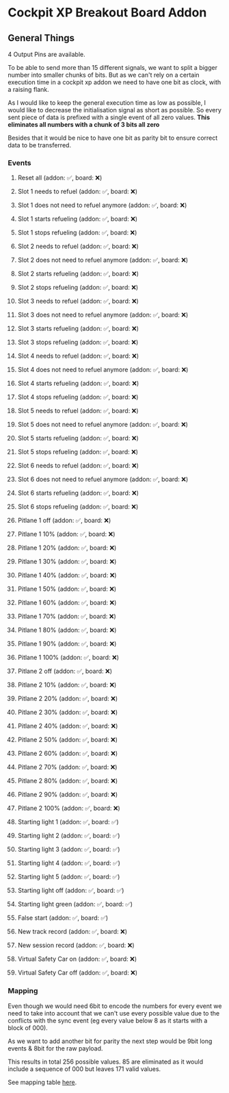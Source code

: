 # Cockpit XP Breakout Board Addon

## General Things

4 Output Pins are available.

To be able to send more than 15 different signals, we want to split a bigger number into smaller chunks of bits.
But as we can't rely on a certain execution time in a cockpit xp addon we need to have one bit as clock, with a
raising flank.

As I would like to keep the general execution time as low as possible, I would like to decrease the initialisation
signal as short as possible.
So every sent piece of data is prefixed with a single event of all zero values.
**This eliminates all numbers with a chunk of 3 bits all zero**

Besides that it would be nice to have one bit as parity bit to ensure correct data to be transferred.

### Events

1. Reset all (addon: ✅, board: ❌)

1. Slot 1 needs to refuel (addon: ✅, board: ❌)
1. Slot 1 does not need to refuel anymore (addon: ✅, board: ❌)
1. Slot 1 starts refueling (addon: ✅, board: ❌)
1. Slot 1 stops refueling (addon: ✅, board: ❌)

1. Slot 2 needs to refuel (addon: ✅, board: ❌)
1. Slot 2 does not need to refuel anymore (addon: ✅, board: ❌)
1. Slot 2 starts refueling (addon: ✅, board: ❌)
1. Slot 2 stops refueling (addon: ✅, board: ❌)

1. Slot 3 needs to refuel (addon: ✅, board: ❌)
1. Slot 3 does not need to refuel anymore (addon: ✅, board: ❌)
1. Slot 3 starts refueling (addon: ✅, board: ❌)
1. Slot 3 stops refueling (addon: ✅, board: ❌)

1. Slot 4 needs to refuel (addon: ✅, board: ❌)
1. Slot 4 does not need to refuel anymore (addon: ✅, board: ❌)
1. Slot 4 starts refueling (addon: ✅, board: ❌)
1. Slot 4 stops refueling (addon: ✅, board: ❌)

1. Slot 5 needs to refuel (addon: ✅, board: ❌)
1. Slot 5 does not need to refuel anymore (addon: ✅, board: ❌)
1. Slot 5 starts refueling (addon: ✅, board: ❌)
1. Slot 5 stops refueling (addon: ✅, board: ❌)

1. Slot 6 needs to refuel (addon: ✅, board: ❌)
1. Slot 6 does not need to refuel anymore (addon: ✅, board: ❌)
1. Slot 6 starts refueling (addon: ✅, board: ❌)
1. Slot 6 stops refueling (addon: ✅, board: ❌)

1. Pitlane 1 off (addon: ✅, board: ❌)
1. Pitlane 1 10% (addon: ✅, board: ❌)
1. Pitlane 1 20% (addon: ✅, board: ❌)
1. Pitlane 1 30% (addon: ✅, board: ❌)
1. Pitlane 1 40% (addon: ✅, board: ❌)
1. Pitlane 1 50% (addon: ✅, board: ❌)
1. Pitlane 1 60% (addon: ✅, board: ❌)
1. Pitlane 1 70% (addon: ✅, board: ❌)
1. Pitlane 1 80% (addon: ✅, board: ❌)
1. Pitlane 1 90% (addon: ✅, board: ❌)
1. Pitlane 1 100% (addon: ✅, board: ❌)

1. Pitlane 2 off (addon: ✅, board: ❌)
1. Pitlane 2 10% (addon: ✅, board: ❌)
1. Pitlane 2 20% (addon: ✅, board: ❌)
1. Pitlane 2 30% (addon: ✅, board: ❌)
1. Pitlane 2 40% (addon: ✅, board: ❌)
1. Pitlane 2 50% (addon: ✅, board: ❌)
1. Pitlane 2 60% (addon: ✅, board: ❌)
1. Pitlane 2 70% (addon: ✅, board: ❌)
1. Pitlane 2 80% (addon: ✅, board: ❌)
1. Pitlane 2 90% (addon: ✅, board: ❌)
1. Pitlane 2 100% (addon: ✅, board: ❌)

1. Starting light 1 (addon: ✅, board: ✅)
1. Starting light 2 (addon: ✅, board: ✅)
1. Starting light 3 (addon: ✅, board: ✅)
1. Starting light 4 (addon: ✅, board: ✅)
1. Starting light 5 (addon: ✅, board: ✅)
1. Starting light off (addon: ✅, board: ✅)
1. Starting light green (addon: ✅, board: ✅)
1. False start (addon: ✅, board: ✅)

1. New track record (addon: ✅, board: ❌)
1. New session record (addon: ✅, board: ❌)

1. Virtual Safety Car on (addon: ✅, board: ❌)
1. Virtual Safety Car off (addon: ✅, board: ❌)

### Mapping

Even though we would need 6bit to encode the numbers for every event we need to take into account that we can't use
every possible value due to the conflicts with the sync event (eg every value below 8 as it starts with a block of 000).

As we want to add another bit for parity the next step would be 9bit long events & 8bit for the raw payload.

This results in total 256 possible values. 85 are eliminated as it would include a sequence of 000 but leaves 171 valid
values.

See mapping table [here](docs/mapping.md).